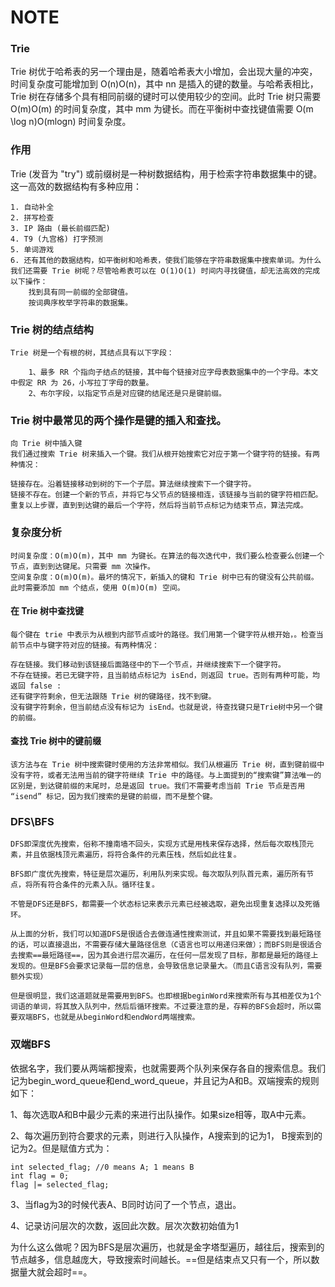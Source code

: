# NOTE

  
### Trie
Trie 树优于哈希表的另一个理由是，随着哈希表大小增加，会出现大量的冲突，时间复杂度可能增加到 O(n)O(n)，其中 nn 是插入的键的数量。与哈希表相比，Trie 树在存储多个具有相同前缀的键时可以使用较少的空间。此时 Trie 树只需要 O(m)O(m) 的时间复杂度，其中 mm 为键长。而在平衡树中查找键值需要 O(m \log n)O(mlogn) 时间复杂度。

### 作用
Trie (发音为 "try") 或前缀树是一种树数据结构，用于检索字符串数据集中的键。这一高效的数据结构有多种应用：
    
    1. 自动补全
    2. 拼写检查
    3. IP 路由 (最长前缀匹配)
    4. T9 (九宫格) 打字预测
    5. 单词游戏
    6. 还有其他的数据结构，如平衡树和哈希表，使我们能够在字符串数据集中搜索单词。为什么我们还需要 Trie 树呢？尽管哈希表可以在 O(1)O(1) 时间内寻找键值，却无法高效的完成以下操作：
        找到具有同一前缀的全部键值。
        按词典序枚举字符串的数据集。


### Trie 树的结点结构

    Trie 树是一个有根的树，其结点具有以下字段：
    
````
    1、最多 RR 个指向子结点的链接，其中每个链接对应字母表数据集中的一个字母。本文中假定 RR 为 26，小写拉丁字母的数量。
    2、布尔字段，以指定节点是对应键的结尾还是只是键前缀。
````
    
### Trie 树中最常见的两个操作是键的插入和查找。
    
    向 Trie 树中插入键
    我们通过搜索 Trie 树来插入一个键。我们从根开始搜索它对应于第一个键字符的链接。有两种情况：
    
    链接存在。沿着链接移动到树的下一个子层。算法继续搜索下一个键字符。
    链接不存在。创建一个新的节点，并将它与父节点的链接相连，该链接与当前的键字符相匹配。
    重复以上步骤，直到到达键的最后一个字符，然后将当前节点标记为结束节点，算法完成。
    
### 复杂度分析
  
    时间复杂度：O(m)O(m)，其中 mm 为键长。在算法的每次迭代中，我们要么检查要么创建一个节点，直到到达键尾。只需要 mm 次操作。
    空间复杂度：O(m)O(m)。最坏的情况下，新插入的键和 Trie 树中已有的键没有公共前缀。此时需要添加 mm 个结点，使用 O(m)O(m) 空间。
  
#### 在 Trie 树中查找键
    每个键在 trie 中表示为从根到内部节点或叶的路径。我们用第一个键字符从根开始，。检查当前节点中与键字符对应的链接。有两种情况：
  
    存在链接。我们移动到该链接后面路径中的下一个节点，并继续搜索下一个键字符。
    不存在链接。若已无键字符，且当前结点标记为 isEnd，则返回 true。否则有两种可能，均返回 false :
    还有键字符剩余，但无法跟随 Trie 树的键路径，找不到键。
    没有键字符剩余，但当前结点没有标记为 isEnd。也就是说，待查找键只是Trie树中另一个键的前缀。
  
#### 查找 Trie 树中的键前缀
    该方法与在 Trie 树中搜索键时使用的方法非常相似。我们从根遍历 Trie 树，直到键前缀中没有字符，或者无法用当前的键字符继续 Trie 中的路径。与上面提到的“搜索键”算法唯一的区别是，到达键前缀的末尾时，总是返回 true。我们不需要考虑当前 Trie 节点是否用 “isend” 标记，因为我们搜索的是键的前缀，而不是整个键。
  
  
### DFS\BFS

    DFS即深度优先搜索，俗称不撞南墙不回头，实现方式是用栈来保存选择，然后每次取栈顶元素，并且依据栈顶元素遍历，将符合条件的元素压栈，然后如此往复。

    BFS即广度优先搜索，特征是层次遍历，利用队列来实现。每次取队列队首元素，遍历所有节点，将所有符合条件的元素入队。循环往复。

    不管是DFS还是BFS，都需要一个状态标记来表示元素已经被选取，避免出现重复选择以及死循环。

    从上面的分析，我们可以知道DFS是很适合去做连通性搜索测试，并且如果不需要找到最短路径的话，可以直接退出，不需要存储大量路径信息（C语言也可以用递归来做）；而BFS则是很适合去搜索==最短路径==，因为其会进行层次遍历，在任何一层发现了目标，那都是最短的路径上发现的。但是BFS会要求记录每一层的信息，会导致信息记录量大。（而且C语言没有队列，需要额外实现）

    但是很明显，我们这道题就是需要用到BFS。也即根据beginWord来搜索所有与其相差仅为1个词语的单词，将其放入队列中，然后后循环搜索。不过要注意的是，存粹的BFS会超时，所以需要双端BFS，也就是从beginWord和endWord两端搜索。


### 双端BFS


依据名字，我们要从两端都搜索，也就需要两个队列来保存各自的搜索信息。我们记为begin_word_queue和end_word_queue，并且记为A和B。双端搜索的规则如下：

1、每次选取A和B中最少元素的来进行出队操作。如果size相等，取A中元素。

2、每次遍历到符合要求的元素，则进行入队操作，A搜索到的记为1， B搜索到的记为2。但是赋值方式为：
    
    
    int selected_flag; //0 means A; 1 means B
    int flag = 0;
    flag |= selected_flag;
    
3、当flag为3的时候代表A、B同时访问了一个节点，退出。

4、记录访问层次的次数，返回此次数。层次次数初始值为1
    
   
    
为什么这么做呢？因为BFS是层次遍历，也就是金字塔型遍历，越往后，搜索到的节点越多，信息越庞大，导致搜索时间越长。==但是结束点又只有一个，所以数据量大就会超时==。
    